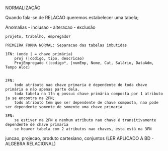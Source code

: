 NORMALIZAÇÃO

Quando fala-se de RELACAO queremos estabelecer uma tabela;

Anomalias
    - inclusao
    - alteracao
    - exclusão

    projeto, trabalho, empregado?

    PRIMEIRA FORMA NORMAL: Separacao das tabelas imbutidas 

    1FN: (onde | = chave primária)
        proj (|codigo, tipo, descricao)
        ProjEmpregado (|codigo*, |numEmp, Nome, Cat, Salário, DataAdm, Tempo Aloc)


    2FN: 
        todo atributo nao chave primaria é dependente de toda chave primária e não apenas parte dela.
        toda tabela na 1fn q possui chave primária composta por 1 atributo ja se encontra na 2FN;
        todo atributo tem que ser dependente de chave composta, nao pode ser dependente somente de somente uma chave primaria

    3FN:
        se estiver na 2FN e nenhum atributo nao chave é transitivamente dependente de chave primaria
        se houver tabela com 2 atributos nao chaves, esta está na 3FN



juncao, projecao, produto cartesiano, conjuntos (LER APLICADO A BD - ALGEBRA RELACIONAL)